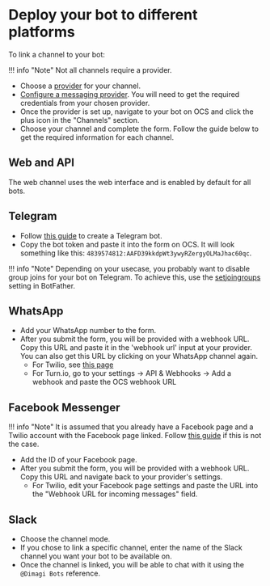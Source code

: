 # Deploy your bot to different platforms

To link a channel to your bot:

!!! info "Note"
    Not all channels require a provider.

- Choose a [provider][2] for your channel.
- [Configure a messaging provider][6]. You will need to get the required credentials from your chosen provider.
- Once the provider is set up, navigate to your bot on OCS and click the plus icon in the "Channels" section.
- Choose your channel and complete the form. Follow the guide below to get the required information for each channel.

## Web and API
The web channel uses the web interface and is enabled by default for all bots.

## Telegram
- Follow [this guide][1] to create a Telegram bot.
- Copy the bot token and paste it into the form on OCS. It will look something like this: `4839574812:AAFD39kkdpWt3ywyRZergyOLMaJhac60qc`.


!!! info "Note"
    Depending on your usecase, you probably want to disable group joins for your bot on Telegram. To achieve this, use the [setjoingroups][5] setting in BotFather.

## WhatsApp
- Add your WhatsApp number to the form.
- After you submit the form, you will be provided with a webhook URL. Copy this URL and paste it in the 'webhook url' input at your provider. You can also get this URL by clicking on your WhatsApp channel again.
    - For Twilio, see [this page][3]
    - For Turn.io, go to your settings -> API & Webhooks -> Add a webhook and paste the OCS webhook URL


## Facebook Messenger
!!! info "Note"
    It is assumed that you already have a Facebook page and a Twilio account with the Facebook page linked. Follow [this guide][4] if this is not the case.

- Add the ID of your Facebook page.
- After you submit the form, you will be provided with a webhook URL. Copy this URL and navigate back to your provider's settings.
    - For Twilio, edit your Facebook page settings and paste the URL into the "Webhook URL for incoming messages" field.

## Slack
- Choose the channel mode.
- If you chose to link a specific channel, enter the name of the Slack channel you want your bot to be available on.
- Once the channel is linked, you will be able to chat with it using the `@Dimagi Bots` reference.


[1]: https://flowxo.com/how-to-create-a-bot-for-Telegram-short-and-simple-guide-for-beginners/
[2]: ../concepts/messaging_providers.md
[3]: https://www.twilio.com/docs/WhatsApp/api#configuring-inbound-message-webhooks
[4]: https://www.twilio.com/docs/conversations/Facebook-messenger#setting-up-the-Facebook-messenger-channel
[5]: https://core.Telegram.org/bots/features#:~:text=/setjoingroups%20%E2%80%93%20toggle%20whether%20your%20bot%20can%20be%20added%20to%20groups%20or%20not.%20All%20bots%20must%20be%20able%20to%20process%20direct%20messages%2C%20but%20if%20your%20bot%20was%20not%20designed%20to%20work%20in%20groups%2C%20you%20can%20disable%20this.
[6]: ./configure_providers.md
[7]: https://chatbots.dimagi.com/users/profile/
[8]: https://chatbots.dimagi.com/api/docs/